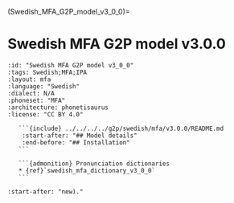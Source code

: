 (Swedish_MFA_G2P_model_v3_0_0)=
# Swedish MFA G2P model v3.0.0

``````{g2p} Swedish MFA G2P model v3.0.0
:id: "Swedish MFA G2P model v3_0_0"
:tags: Swedish;MFA;IPA
:layout: mfa
:language: "Swedish"
:dialect: N/A
:phoneset: "MFA"
:architecture: phonetisaurus
:license: "CC BY 4.0"

   ```{include} ../../../../g2p/swedish/mfa/v3.0.0/README.md
    :start-after: "## Model details"
    :end-before: "## Installation"
   ```

   ```{admonition} Pronunciation dictionaries
   * {ref}`swedish_mfa_dictionary_v3_0_0`
   ```
``````

```{include} ../../../../g2p/swedish/mfa/v3.0.0/README.md
:start-after: "new)."
```
